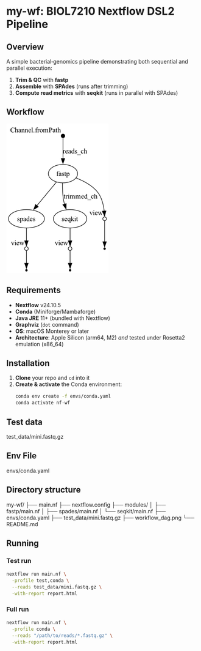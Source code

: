 # my-wf: BIOL7210 Nextflow DSL2 Pipeline

## Overview
A simple bacterial‑genomics pipeline demonstrating both sequential and parallel execution:
1. **Trim & QC** with **fastp**  
2. **Assemble** with **SPAdes** (runs after trimming)  
3. **Compute read metrics** with **seqkit** (runs in parallel with SPAdes)

## Workflow 
![Workflow DAG](workflow_dag.png)

## Requirements
- **Nextflow** v24.10.5  
- **Conda** (Miniforge/Mambaforge)  
- **Java JRE** 11+ (bundled with Nextflow)  
- **Graphviz** (`dot` command)  
- **OS**: macOS Monterey or later  
- **Architecture**: Apple Silicon (arm64, M2) *and* tested under Rosetta2 emulation (x86_64)


## Installation

1. **Clone** your repo and `cd` into it  
2. **Create & activate** the Conda environment:
   ```bash
   conda env create -f envs/conda.yaml
   conda activate nf-wf
   ```
## Test data
test_data/mini.fastq.gz

## Env File
envs/conda.yaml

## Directory structure

my-wf/
├── main.nf
├── nextflow.config
├── modules/
│   ├── fastp/main.nf
│   ├── spades/main.nf
│   └── seqkit/main.nf
├── envs/conda.yaml
├── test_data/mini.fastq.gz
├── workflow_dag.png
└── README.md


## Running
### Test run
```bash
nextflow run main.nf \
  -profile test,conda \
  --reads test_data/mini.fastq.gz \
  -with-report report.html
```
### Full run 
```bash
nextflow run main.nf \
  -profile conda \
  --reads "/path/to/reads/*.fastq.gz" \
  -with-report report.html
```
